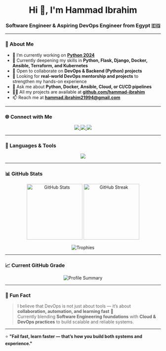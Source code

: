 <h1 align="center">Hi 👋, I'm Hammad Ibrahim</h1>
<h3 align="center">Software Engineer & Aspiring DevOps Engineer from Egypt 🇪🇬</h3>

---

### 🚀 About Me

- 🔭 I’m currently working on **[Python 2024](https://github.com/DevOps-With-Hammad/Python-2024)**
- 🌱 Currently deepening my skills in **Python, Flask, Django, Docker, Ansible, Terraform, and Kubernetes**
- 👯 Open to collaborate on **DevOps & Backend (Python) projects**
- 🤝 Looking for **real-world DevOps mentorship and projects** to strengthen my hands-on experience
- 💬 Ask me about **Python, Docker, Ansible, Cloud, or CI/CD pipelines**
- 👨‍💻 All my projects are available at **[github.com/hammad-ibrahim](https://github.com/hammad-ibrahim)**
- 📫 Reach me at **hammad.ibrahim21994@gmail.com**

---

### 🌐 Connect with Me

<p align="center">
  <a href="https://twitter.com/dev_hammad_ops" target="_blank">
    <img src="https://img.shields.io/badge/Twitter-%231DA1F2.svg?&style=for-the-badge&logo=twitter&logoColor=white" />
  </a>
  <a href="https://www.linkedin.com/in/hammad-ibrahim/" target="_blank">
    <img src="https://img.shields.io/badge/LinkedIn-%230A66C2.svg?&style=for-the-badge&logo=linkedin&logoColor=white" />
  </a>
  <a href="https://instagram.com/wd_hammad994" target="_blank">
    <img src="https://img.shields.io/badge/Instagram-%23E4405F.svg?&style=for-the-badge&logo=instagram&logoColor=white" />
  </a>
</p>

---

### 🧠 Languages & Tools

<p align="center">
  <img src="https://skillicons.dev/icons?i=python,django,flask,html,css,js,bootstrap,nginx,mysql,postgresql,mongodb,redis,linux,git,github,docker,ansible,terraform,kubernetes,jenkins,aws,gcp,azure,vscode" />
</p>

---

### 📊 GitHub Stats

<p align="center">
  <img src="https://github-readme-stats.vercel.app/api?username=hammad-ibrahim&show_icons=true&theme=tokyonight" alt="GitHub Stats" height="180em" />
  <img src="https://github-readme-streak-stats.herokuapp.com/?user=hammad-ibrahim&theme=tokyonight" alt="GitHub Streak" height="180em" />
</p>

<p align="center">
  <img src="https://github-profile-trophy.vercel.app/?username=hammad-ibrahim&theme=tokyonight&row=1&margin-w=10&no-frame=true" alt="Trophies" />
</p>

---

### 📈 Current GitHub Grade

<p align="center">
  <img src="https://github-profile-summary-cards.vercel.app/api/cards/profile-details?username=hammad-ibrahim&theme=tokyonight" alt="Profile Summary" />
</p>

---

### 🧩 Fun Fact

> I believe that DevOps is not just about tools — it’s about **collaboration, automation, and learning fast** 🚀  
> Currently blending **Software Engineering foundations** with **Cloud & DevOps practices** to build scalable and reliable systems.

---

⭐ **"Fail fast, learn faster — that’s how you build both systems and experience."**
